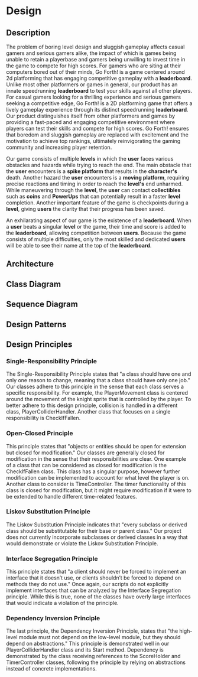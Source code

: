 # Design

## Description
<p>The problem of boring level design and sluggish gameplay affects casual gamers and serious gamers alike, the impact of which is games being unable to retain a playerbase and gamers being unwilling to invest time in the game to compete for high scores. For gamers who are siting at their computers bored out of their minds, Go Forth! is a game centered around 2d platforming that has engaging competitive gameplay with a <b>leaderboard</b>. Unlike most other platformers or games in general, our product has an innate speedrunning <b>leaderboard</b> to test your skills against all other players. For casual gamers looking for a thrilling experience and serious gamers seeking a competitive edge, Go Forth! is a 2D platforming game that offers a lively gameplay experience through its distinct speedrunning <b>leaderboard</b>. Our product distinguishes itself from other platformers and games by providing a fast-paced and engaging competitive environment where players can test their skills and compete for high scores. Go Forth! ensures that boredom and sluggish gameplay are replaced with excitement and the motivation to achieve top rankings, ultimately reinvigorating the gaming community and increasing player retention.
</p>

<p>Our game consists of multiple <b>levels</b> in which the <b>user</b> faces various obstacles and hazards while trying to reach the end. The main obstacle that the <b>user</b> encounters is a <b>spike platform</b> that results in the <b>character's</b> death. Another hazard the <b>user</b> encounters is a <b>moving platform</b>, requiring precise reactions and timing in order to reach the <b>level's</b> end unharmed. While maneuvering through the <b>level</b>, the <b>user</b> can contact <b>collectibles</b> such as <b>coins</b> and <b>PowerUps</b> that can potentially result in a faster <b>level</b> completion. Another important feature of the game is checkpoints during a <b>level</b>, giving <b>users</b> the clarity that their progress has been saved.
</p>

<p>An exhilarating aspect of our game is the existence of a <b>leaderboard</b>. When a <b>user</b> beats a singular <b>level</b> or the game, their time and score is added to the <b>leaderboard</b>, allowing competition between <b>users</b>. Because the game consists of multiple difficulties, only the most skilled and dedicated <b>users</b> will be able to see their name at the top of the <b>leaderboard</b>. 
</p>

## Architecture

## Class Diagram

## Sequence Diagram

## Design Patterns

## Design Principles
### Single-Responsibility Principle
<p>The Single-Responsibility Principle states that "a class should have one and only one reason to change, meaning that a class should have only one job." Our classes adhere to this principle in the sense that each class serves a specific responsibility. For example, the PlayerMovement class is centered around the movement of the knight sprite that is controlled by the player. To better adhere to this design principle, collision is handled in a different class, PlayerColliderHandler. Another class that focuses on a single responsibility is CheckIfFallen.</p>

### Open-Closed Principle
<p>This principle states that "objects or entities should be open for extension but closed for modification." Our classes are generally closed for modification in the sense that their responsibilities are clear. One example of a class that can be considered as closed for modification is the CheckIfFallen class. This class has a singular purpose, however further modification can be implemented to account for what level the player is on. Another class to consider is TimeController. The timer functionality of this class is closed for modification, but it might require modification if it were to be extended to handle different time-related features.</p>

### Liskov Substitution Principle
<p>The Liskov Substitution Principle indicates that "every subclass or derived class should be substitutable for their base or parent class." Our project does not currently incorporate subclasses or derived classes in a way that would demonstrate or violate the Liskov Substitution Principle.</p>

### Interface Segregation Principle
<p>This principle states that "a client should never be forced to implement an interface that it doesn’t use, or clients shouldn’t be forced to depend on methods they do not use." Once again, our scripts do not explicitly implement interfaces that can be analyzed by the Interface Segregation principle. While this is true, none of the classes have overly large interfaces that would indicate a violation of the principle.</p>

### Dependency Inversion Principle
<p>The last principle, the Dependency Inversion Principle, states that "the high-level module must not depend on the low-level module, but they should depend on abstractions." This principle is demonstrated well in our PlayerColliderHandler class and its Start method. Dependency is demonstrated by the class receiving references to the ScoreHolder and TimerController classes, following the principle by relying on abstractions instead of concrete implementations.</p>
